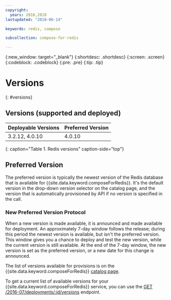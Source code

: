 ```yaml
---
copyright:
  years: 2016,2018
lastupdated: "2018-06-14"

keywords: redis, compose

subcollection: compose-for-redis

---
```


{:new_window: target="_blank"}
{:shortdesc: .shortdesc}
{:screen: .screen}
{:codeblock: .codeblock}
{:pre: .pre}
{:tip: .tip}

# Versions 
{: #versions}

## Versions (supported and deployed)

Deployable Versions| Preferred Version
----------|-----------
3.2.12, 4.0.10 | 4.0.10
{: caption="Table 1. Redis versions" caption-side="top"}

## Preferred Version

The preferred version is typically the newest version of the Redis database that is available for {{site.data.keyword.composeForRedis}}. It's the default version in the drop-down version selector on the catalog page, and the version that is automatically provisioned by API if no version is specified in the call.

### New Preferred Version Protocol

When a new version is made available, it is announced and made available for deployment. An approximately 7-day window follows the release; during this period the newest version is available, but isn't the preferred version. This window gives you a chance to deploy and test the new version, while the current version is still available. At the end of the 7-day window, the new version is set as the preferred version, or a new date for this change is announced.

The list of versions available for provisions is on the {{site.data.keyword.composeForRedis}} [catalog page](https://{DomainName}/catalog/compose-for-redis).

To get a current list of available versions for your {{site.data.keyword.composeForRedis}} service, you can use the 
[GET /2016-07/deployments/:id/versions](https://apidocs.compose.com/v1.0/reference#2016-07-get-deployments-versions) endpoint.

